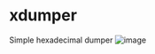 # xdumper
Simple hexadecimal dumper
![image](https://user-images.githubusercontent.com/66540604/232799895-ca163b40-e39f-4179-90e9-6686a47daa00.png)
